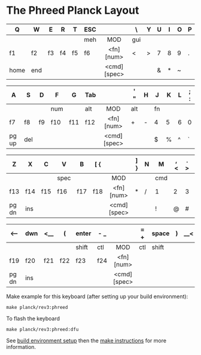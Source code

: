# The Phreed Planck Layout


|  Q  |  W  |  E  |  R  |  T  | ESC |           | \  |  Y  |  U  |  I  |  O  |  P  |
|-----|-----|-----|-----|-----|-----|:---------:|-----|-----|-----|-----|-----|-----|
|     |     |     |     |     | meh |    MOD    | gui |     |     |     |     |     |
| f1  | f2  | f3  | f4  | f5  | f6  |<fn]  [num>|  <  |  >  |  7  |  8  |  9  |  .  |
|home | end |     |     |     |     |<cmd][spec>|     |     |  &  |  *  |  ~  |     |

|  A  |  S  |  D  |  F  |  G  | Tab |           | ' " |  H  |  J  |  K  |  L  | ; : |
|-----|-----|-----|-----|-----|-----|:---------:|-----|-----|-----|-----|-----|-----|
|     |     |     | num |     | alt |    MOD    | alt |     | fn  |     |     |     |
| f7  | f8  | f9  | f10 | f11 | f12 |<fn]  [num>|  +  |  -  |  4  |  5  |  6  |  0  |
|pg up| del |     |     |     |     |<cmd][spec>|     |     |  $  |  %  |  ^  |  `  |

|  Z  |  X  |  C  |  V  |  B  | [ { |           | ] } |  N  |  M  | , < | . > | / ? |
|-----|-----|-----|-----|-----|-----|:---------:|-----|-----|-----|-----|-----|-----|
|     |     |     |spec |     |     |    MOD    |     |     | cmd |     |     |     |
| f13 | f14 | f15 | f16 | f17 | f18 |<fn]  [num>|  *  |  /  |  1  |  2  |  3  |  =  |
|pg dn| ins |     |     |     |     |<cmd][spec>|     |     |  !  |  @  |  #  |     |

| <-- | dwn | <__ |  (  |enter| - _ |           | = + |space|  )  | __< | up  | --> |
|-----|-----|-----|-----|-----|-----|:---------:|-----|-----|-----|-----|-----|-----|
|     |     |     |     |shift| ctl |    MOD    | ctl |shift|     |     |     |     |
| f19 | f20 | f21 | f22 | f23 | f24 |<fn]  [num>|     |     |     |     |     |     |
|pg dn| ins |     |     |     |     |<cmd][spec>|     |     |     |     |     |     |


Make example for this keyboard (after setting up your build environment):

    make planck/rev3:phreed

To flash the keyboard

    make planck/rev3:phreed:dfu

See [build environment setup](https://docs.qmk.fm/build_environment_setup.html) then the
[make instructions](https://docs.qmk.fm/make_instructions.html) for more information.
